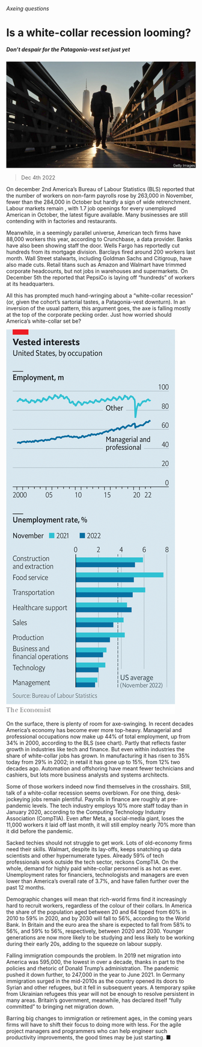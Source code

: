 ###### Axeing questions

# Is a white-collar recession looming? 

##### Don’t despair for the Patagonia-vest set just yet 

![image](images/20221203_WBP501.jpg) 

> Dec 4th 2022 

On december 2nd America’s Bureau of Labour Statistics (BLS) reported that the number of workers on non-farm payrolls rose by 263,000 in November, fewer than the 284,000 in October but hardly a sign of wide retrenchment. Labour markets remain , with 1.7 job openings for every unemployed American in October, the latest figure available. Many businesses are still contending with  in factories and restaurants.

Meanwhile, in a seemingly parallel universe, American tech firms have  88,000 workers this year, according to Crunchbase, a data provider. Banks have also been showing staff the door. Wells Fargo has reportedly cut hundreds from its mortgage division. Barclays fired around 200 workers last month. Wall Street stalwarts, including Goldman Sachs and Citigroup, have also made cuts. Retail titans such as Amazon and Walmart have trimmed corporate headcounts, but not jobs in warehouses and supermarkets. On December 5th the  reported that PepsiCo is laying off “hundreds” of workers at its headquarters.

All this has prompted much hand-wringing about a “white-collar recession” (or, given the cohort’s sartorial tastes, a Patagonia-vest downturn). In an inversion of the usual pattern, this argument goes, the axe is falling mostly at the top of the corporate pecking order. Just how worried should America’s white-collar set be?

![image](images/20221210_WBC058.png) 


On the surface, there is plenty of room for axe-swinging. In recent decades America’s economy has become ever more top-heavy. Managerial and professional occupations now make up 44% of total employment, up from 34% in 2000, according to the BLS (see chart). Partly that reflects faster growth in industries like tech and finance. But even within industries the share of white-collar jobs has grown. In manufacturing it has risen to 35% today from 29% in 2002; in retail it has gone up to 15%, from 12% two decades ago. Automation and offshoring have meant fewer technicians and cashiers, but lots more business analysts and systems architects.

Some of those workers indeed now find themselves in the crosshairs. Still, talk of a white-collar recession seems overblown. For one thing, desk-jockeying jobs remain plentiful. Payrolls in finance are roughly at pre-pandemic levels. The tech industry employs 10% more staff today than in January 2020, according to the Computing Technology Industry Association (CompTIA). Even after Meta, a social-media giant, loses the 11,000 workers it laid off last month, it will still employ nearly 70% more than it did before the pandemic. 

Sacked techies should not struggle to get work. Lots of old-economy firms need their skills. Walmart, despite its lay-offs, keeps snatching up data scientists and other hypernumerate types. Already 59% of tech professionals work outside the tech sector, reckons CompTIA. On the whole, demand for highly paid white-collar personnel is as hot as ever. Unemployment rates for financiers, technologists and managers are even lower than America’s overall rate of 3.7%, and have fallen further over the past 12 months.

Demographic changes will mean that rich-world firms find it increasingly hard to recruit workers, regardless of the colour of their collars. In America the share of the population aged between 20 and 64 tipped from 60% in 2010 to 59% in 2020, and by 2030 will fall to 56%, according to the World Bank. In Britain and the euro area the share is expected to fall from 58% to 56%, and 59% to 56%, respectively, between 2020 and 2030. Younger generations are now more likely to be studying and less likely to be working during their early 20s, adding to the squeeze on labour supply.

Falling immigration compounds the problem. In 2019 net migration into America was 595,000, the lowest in over a decade, thanks in part to the policies and rhetoric of Donald Trump’s administration. The pandemic pushed it down further, to 247,000 in the year to June 2021. In Germany immigration surged in the mid-2010s as the country opened its doors to Syrian and other refugees, but it fell in subsequent years. A temporary spike from Ukrainian refugees this year will not be enough to resolve persistent  in many areas. Britain’s government, meanwhile, has declared itself “fully committed” to bringing net migration down.

Barring big changes to immigration or retirement ages, in the coming years firms will have to shift their focus to doing more with less. For the agile project managers and programmers who can help engineer such productivity improvements, the good times may be just starting. ■


